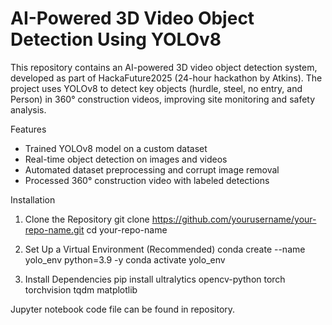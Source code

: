 # AI-Powered 3D Video Object Detection Using YOLOv8

This repository contains an AI-powered 3D video object detection system, developed as part of HackaFuture2025 (24-hour hackathon by Atkins).
The project uses YOLOv8 to detect key objects (hurdle, steel, no entry, and Person) in 360° construction videos, improving site monitoring and safety analysis.

Features
- Trained YOLOv8 model on a custom dataset
- Real-time object detection on images and videos
- Automated dataset preprocessing and corrupt image removal
- Processed 360° construction video with labeled detections

Installation

1. Clone the Repository
git clone https://github.com/yourusername/your-repo-name.git
cd your-repo-name

2. Set Up a Virtual Environment (Recommended)
conda create --name yolo_env python=3.9 -y
conda activate yolo_env

3. Install Dependencies
pip install ultralytics opencv-python torch torchvision tqdm matplotlib


Jupyter notebook code file can be found in repository.


